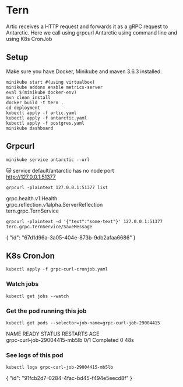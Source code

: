 # Tern

Artic receives a HTTP request and forwards it as a gRPC request to Antarctic.
Here we call using grpcurl Antarctic using command line and using K8s CronJob

## Setup

Make sure you have Docker, Minikube and maven 3.6.3 installed.    

````
minikube start #(using virtualbox)    
minikube addons enable metrics-server    
eval $(minikube docker-env)    
mvn clean install    
docker build -t tern .    
cd deployment    
kubectl apply -f artic.yaml    
kubectl apply -f antarctic.yaml    
kubectl apply -f postgres.yaml
minikube dashboard
````

## Grpcurl
````
minikube service antarctic --url
````
😿  service default/antarctic has no node port    
http://127.0.0.1:51377

````
grpcurl -plaintext 127.0.0.1:51377 list
````
grpc.health.v1.Health    
grpc.reflection.v1alpha.ServerReflection    
tern.grpc.TernService    

````
grpcurl -plaintext -d '{"text":"some-text"}' 127.0.0.1:51377 tern.grpc.TernService/SaveMessage
````
{
"id": "67d1d96a-3a05-404e-873b-9db2afaa6686"
}


## K8s CronJon
````
kubectl apply -f grpc-curl-cronjob.yaml
````
### Watch jobs
````
kubectl get jobs --watch
````
### Get the pod running this job
````
kubectl get pods --selector=job-name=grpc-curl-job-29004415
````
NAME                           READY   STATUS      RESTARTS   AGE    
grpc-curl-job-29004415-mb5lb   0/1     Completed   0          48s    

### See logs of this pod
````
kubectl logs grpc-curl-job-29004415-mb5lb
````
{
"id": "91fcb2d7-0284-4fac-bd45-f494e5eecd8f"
}
